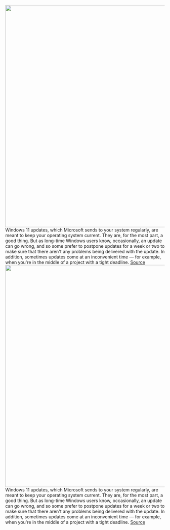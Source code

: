 <img src='https://cdn.vox-cdn.com/thumbor/jiiimnXwhtsu8XzSPar_HcH7Qzg=/0x0:2040x1360/1200x800/filters:focal(857x517:1183x843)/cdn.vox-cdn.com/uploads/chorus_image/image/70756822/mchin_200413_3971_0004.0.jpg' width='700px' /><br/>
Windows 11 updates, which Microsoft sends to your system regularly, are meant to keep your operating system current. They are, for the most part, a good thing. But as long-time Windows users know, occasionally, an update can go wrong, and so some prefer to postpone updates for a week or two to make sure that there aren't any problems being delivered with the update. In addition, sometimes updates come at an inconvenient time — for example, when you're in the middle of a project with a tight deadline.
<a href='https://www.theverge.com/23027235/windows-11-pause-updates-disable-how-to'> Source <a/><img src='https://cdn.vox-cdn.com/thumbor/jiiimnXwhtsu8XzSPar_HcH7Qzg=/0x0:2040x1360/1200x800/filters:focal(857x517:1183x843)/cdn.vox-cdn.com/uploads/chorus_image/image/70756822/mchin_200413_3971_0004.0.jpg' width='700px' /><br/>
Windows 11 updates, which Microsoft sends to your system regularly, are meant to keep your operating system current. They are, for the most part, a good thing. But as long-time Windows users know, occasionally, an update can go wrong, and so some prefer to postpone updates for a week or two to make sure that there aren't any problems being delivered with the update. In addition, sometimes updates come at an inconvenient time — for example, when you're in the middle of a project with a tight deadline.
<a href='https://www.theverge.com/23027235/windows-11-pause-updates-disable-how-to'> Source <a/>